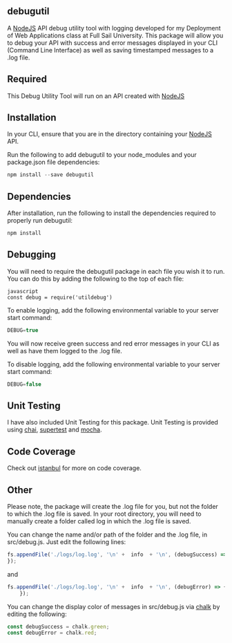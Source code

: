 ## debugutil
A [NodeJS](https://nodejs.org/en/) API debug utility tool with logging developed for my Deployment of Web Applications class at Full Sail University. This package will allow you to debug your API with success and error messages displayed in your CLI (Command Line Interface) as well as saving timestamped messages to a .log file.

## Required
This Debug Utility Tool will run on an API created with [NodeJS](https://nodejs.org/en/)

## Installation
In your CLI, ensure that you are in the directory containing your [NodeJS](https://nodejs.org/en/) API.

Run the following to add debugutil to your node_modules and your package.json file dependencies:
```javascript
npm install --save debugutil
```

## Dependencies
After installation, run the following to install the dependencies required to properly run debugutil:
```javascript
npm install
```

## Debugging
You will need to require the debugutil package in each file you wish it to run. You can do this by adding the following to the top of each file:
```
javascript
const debug = require('utildebug')
```

To enable logging, add the following environmental variable to your server start command:
```javascript
DEBUG=true
```

You will now receive green success and red error messages in your CLI as well as have them logged to the .log file.

To disable logging, add the following environmental variable to your server start command:
```javascript
DEBUG=false
```

## Unit Testing
I have also included Unit Testing for this package. Unit Testing is provided using [chai](https://www.npmjs.com/package/chai), [supertest](https://www.npmjs.com/package/supertest) and [mocha](https://www.npmjs.com/package/mocha).

## Code Coverage
Check out [istanbul](https://www.npmjs.com/package/istanbul) for more on code coverage.

## Other
Please note, the package will create the .log file for you, but not the folder to which the .log file is saved. In your root directory, you will need to manually create a folder called log in which the .log file is saved.

You can change the name and/or path of the folder and the .log file, in src/debug.js. Just edit the following lines:
```javascript
fs.appendFile('./logs/log.log', '\n' +  info  + '\n', (debugSuccess) => {
});
```
and
```javascript
fs.appendFile('./logs/log.log', '\n' +  info  + '\n', (debugError) => {
    });
```    

You can change the display color of messages in src/debug.js via [chalk](https://www.npmjs.com/package/chalk) by editing the following:
```javascript
const debugSuccess = chalk.green;
const debugError = chalk.red;
```
